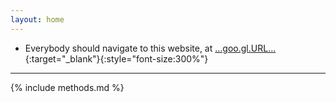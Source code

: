 ```yaml
---
layout: home
---
```


* Everybody should navigate to this website, at [...goo.gl.URL...](...goo.gl.URL...){:target="_blank"}{:style="font-size:300%"}
<!--* ![... or scan this!](assets/qr.png){:height="450px"}-->

----

{% include methods.md %}
